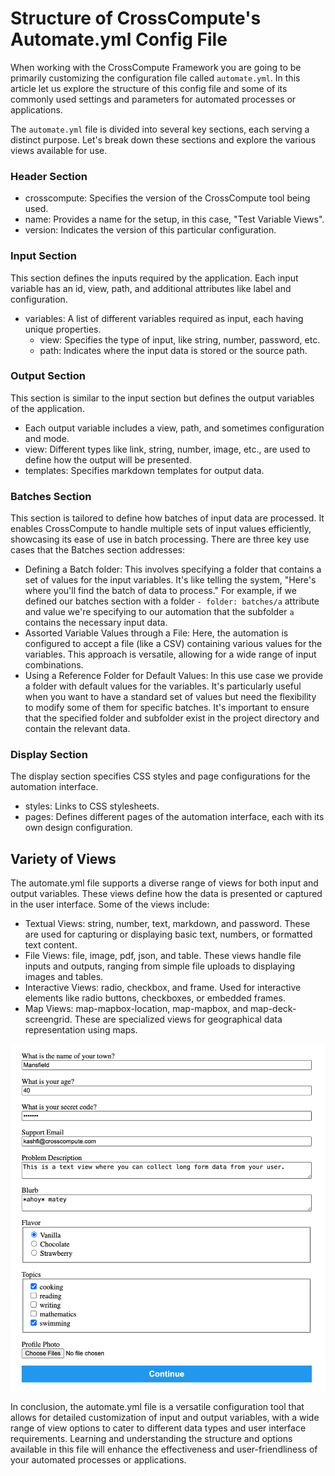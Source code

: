 # Structure of CrossCompute's Automate.yml Config File
When working with the CrossCompute Framework you are going to be primarily customizing the configuration file called ```automate.yml```.  In this article let us explore the structure of this config file and some of its commonly used settings and parameters for automated processes or applications. 

The ```automate.yml``` file is divided into several key sections, each serving a distinct purpose. Let's break down these sections and explore the various views available for use.

### Header Section
- crosscompute: Specifies the version of the CrossCompute tool being used.
- name: Provides a name for the setup, in this case, "Test Variable Views".
- version: Indicates the version of this particular configuration.

### Input Section
This section defines the inputs required by the application. Each input variable has an id, view, path, and additional attributes like label and configuration.
- variables: A list of different variables required as input, each having unique properties.
  - view: Specifies the type of input, like string, number, password, etc.
  - path: Indicates where the input data is stored or the source path.

### Output Section
This section is similar to the input section but defines the output variables of the application.
- Each output variable includes a view, path, and sometimes configuration and mode.
- view: Different types like link, string, number, image, etc., are used to define how the output will be presented.
- templates: Specifies markdown templates for output data.

### Batches Section
This section is tailored to define how batches of input data are processed.  It enables CrossCompute to handle multiple sets of input values efficiently, showcasing its ease of use in batch processing.  There are three key use cases that the Batches section addresses:
- Defining a Batch folder: This involves specifying a folder that contains a set of values for the input variables. It's like telling the system, "Here's where you'll find the batch of data to process." For example, if we defined our batches section with a folder ```- folder: batches/a``` attribute and value we're specifying to our automation that the subfolder ```a``` contains the necessary input data.
- Assorted Variable Values through a File: Here, the automation is configured to accept a file (like a CSV) containing various values for the variables. This approach is versatile, allowing for a wide range of input combinations.
- Using a Reference Folder for Default Values: In this use case we provide a folder with default values for the variables. It's particularly useful when you want to have a standard set of values but need the flexibility to modify some of them for specific batches.
It's important to ensure that the specified folder and subfolder exist in the project directory and contain the relevant data.

### Display Section
The display section specifies CSS styles and page configurations for the automation interface.
- styles: Links to CSS stylesheets.
- pages: Defines different pages of the automation interface, each with its own design configuration.

## Variety of Views
The automate.yml file supports a diverse range of views for both input and output variables. These views define how the data is presented or captured in the user interface. Some of the views include:

- Textual Views: string, number, text, markdown, and password. These are used for capturing or displaying basic text, numbers, or formatted text content.
- File Views: file, image, pdf, json, and table. These views handle file inputs and outputs, ranging from simple file uploads to displaying images and tables.
- Interactive Views: radio, checkbox, and frame. Used for interactive elements like radio buttons, checkboxes, or embedded frames.
- Map Views: map-mapbox-location, map-mapbox, and map-deck-screengrid. These are specialized views for geographical data representation using maps.

![A demo of the different input views available to use for your automation](./images/DifferentViews.png)

In conclusion, the automate.yml file is a versatile configuration tool that allows for detailed customization of input and output variables, with a wide range of view options to cater to different data types and user interface requirements. Learning and understanding the structure and options available in this file will enhance the effectiveness and user-friendliness of your automated processes or applications.